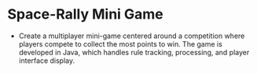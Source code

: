 # Space-Rally Mini Game

- Create a multiplayer mini-game centered around a competition where players compete to collect the most points to win. The game is developed in Java, which handles rule tracking, processing, and player interface display.
